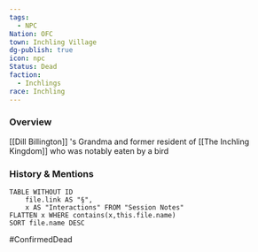 ```yaml
---
tags:
  - NPC
Nation: OFC
town: Inchling Village
dg-publish: true
icon: npc
Status: Dead
faction:
  - Inchlings
race: Inchling
---
```


### Overview
[[Dill Billington]] 's Grandma and former resident of [[The Inchling Kingdom]] who was notably eaten by a bird 

### History & Mentions
```dataview
TABLE WITHOUT ID
	file.link AS "§", 
	x AS "Interactions" FROM "Session Notes"
FLATTEN x WHERE contains(x,this.file.name) 
SORT file.name DESC
```

#ConfirmedDead